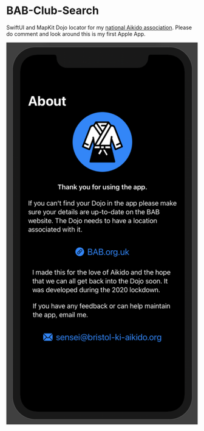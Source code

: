 # BAB-Club-Search

SwiftUI and MapKit Dojo locator for my [national Aikido association](https://www.bab.org.uk). Please do comment and look around this is my first Apple App.

![Screenshot](https://github.com/PhilStollery/BAB-Club-Search/blob/main/Screenshot%202020-07-15%20at%2010.22.56.png)

